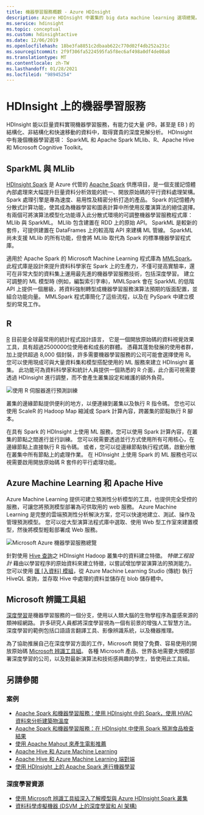 ```yaml
---
title: 機器學習服務概觀 - Azure HDInsight
description: Azure HDInsight 中叢集的 big data machine learning 選項總覽。
ms.service: hdinsight
ms.topic: conceptual
ms.custom: hdinsightactive
ms.date: 12/06/2019
ms.openlocfilehash: 18be3fa8851c2dbaab622c770d02f4db252a231c
ms.sourcegitcommit: 2f9f306fa5224595fa5f8ec6af498a0df4de08a8
ms.translationtype: MT
ms.contentlocale: zh-TW
ms.lasthandoff: 01/28/2021
ms.locfileid: "98945254"
---
```

# <a name="machine-learning-on-hdinsight"></a>HDInsight 上的機器學習服務

HDInsight 能以巨量資料實現機器學習服務，有能力從大量 (PB，甚至是 EB ) 的結構化、非結構化和快速移動的資料中，取得寶貴的深度見解分析。 HDInsight 中有幾個機器學習選項： SparkML 和 Apache Spark MLlib、R、Apache Hive 和 Microsoft Cognitive Toolkit。

## <a name="sparkml-and-mllib"></a>SparkML 與 MLlib

[HDInsight Spark](spark/apache-spark-overview.md) 是 Azure 代管的 [Apache Spark](https://spark.apache.org/) 供應項目，是一個支援記憶體內部處理來大幅提升巨量資料分析效能的統一、開放原始碼的平行資料處理架構。 Spark 處理引擎是專為速度、易用性及精密分析打造的產品。 Spark 的記憶體內分散式計算功能，使其成為機器學習和圖表計算中所使用反覆演算法的絕佳選擇。 有兩個可將演算法模型化功能導入此分散式環境的可調整機器學習服務程式庫：MLlib 與 SparkML。 MLlib 包含建置在 RDD 上的原始 API。 SparkML 是較新的套件，可提供建置在 DataFrames 上的較高階 API 來建構 ML 管線。 SparkML 尚未支援 MLlib 的所有功能，但會將 MLlib 取代為 Spark 的標準機器學習程式庫。

適用於 Apache Spark 的 Microsoft Machine Learning 程式庫為 [MMLSpark](https://github.com/Azure/mmlspark)。 此程式庫是設計來提升資料科學家在 Spark 上的生產力，不僅可提高實驗率，還可在非常大型的資料集上運用最先進的機器學習服務技術，包括深度學習。 建立可調整的 ML 模型時 (例如，編製索引字串)，MMLSpark 會在 SparkML 的低階 API 上提供一個層級，將資料強制轉型成機器學習服務演算法預期的版面配置，並組合功能向量。 MMLSpark 程式庫簡化了這些流程，以及在 PySpark 中建立模型的常見工作。

## <a name="r"></a>R

[R](https://www.r-project.org/) 目前是全球最常用的統計程式設計語言， 它是一個開放原始碼的資料視覺效果工具，具有超過2500000位使用者和成長的群體。 憑藉其蓬勃發展的使用者群，加上提供超過 8,000 個封裝，許多需要機器學習服務的公司可能會選擇使用 R。 您可以使用現成可與大量資料集和模型搭配使用的 ML 服務來建立 HDInsight 叢集。 此功能可為資料科學家和統計人員提供一個熟悉的 R 介面，此介面可視需要透過 HDInsight 進行調整，而不會產生叢集設定和維護的額外負荷。

![使用 R 伺服器進行預測訓練](./media/hdinsight-machine-learning-overview/training-for-prediction.png)

叢集的邊緣節點提供便利的地方，以便連線到叢集以及執行 R 指令碼。  您也可以使用 ScaleR 的 Hadoop Map 縮減或 Spark 計算內容，跨叢集的節點執行 R 腳本。

在具有 Spark 的 HDInsight 上使用 ML 服務，您可以使用 Spark 計算內容，在叢集的節點之間進行並行訓練。 您可以視需要透過並行方式使用所有可用核心，在邊緣節點上直接執行 R 指令碼。 或者，您可以從邊緣節點執行程式碼，啟動分散在叢集中所有節點上的處理作業。 在 HDInsight 上使用 Spark 的 ML 服務也可以視需要啟用開放原始碼 R 套件的平行處理功能。

## <a name="azure-machine-learning-and-apache-hive"></a>Azure Machine Learning 和 Apache Hive

Azure Machine Learning 提供可建立預測性分析模型的工具，也提供完全受控的服務，可讓您將預測模型部署為可供取用的 web 服務。 Azure Machine Learning 是完整的雲端預測性分析解決方案，您可以快速地建立、測試、操作及管理預測模型。 您可以從大型演算法程式庫中選取、使用 Web 型工作室來建置模型，然後將模型輕鬆部署成 Web 服務。

![Microsoft Azure 機器學習服務總覽](./media/hdinsight-machine-learning-overview/azure-machine-learning.png)

針對使用 [Hive 查詢](../machine-learning/team-data-science-process/create-features-hive.md)之 HDInsight Hadoop 叢集中的資料建立特徵。 *特徵工程設計* 藉由以學習程序的原始資料來建立特徵，以嘗試增加學習演算法的預測能力。 您可以使用 [匯 [入資料] 模組](../machine-learning/classic/import-data.md)，從 Azure Machine Learning Studio (傳統) 執行 HiveQL 查詢，並存取 Hive 中處理的資料並儲存在 blob 儲存體中。

## <a name="microsoft-cognitive-toolkit"></a>Microsoft 辨識工具組

[深度學習](https://www.microsoft.com/en-us/research/group/dltc/)是機器學習服務的一個分支，使用以人類大腦的生物學程序為靈感來源的類神經網路。 許多研究人員都將深度學習視為一個有前景的增強人工智慧方法。 深度學習的範例包括口語語言翻譯工具、影像辨識系統，以及機器推理。

為了協助推展自己在深度學習方面的工作，Microsoft 開發了免費、容易使用的開放原始碼 [Microsoft 辨識工具組](https://www.microsoft.com/en-us/cognitive-toolkit/)。 各種 Microsoft 產品、世界各地需要大規模部署深度學習的公司，以及對最新演算法和技術感興趣的學生，皆使用此工具組。

## <a name="see-also"></a>另請參閱

### <a name="scenarios"></a>案例

* [Apache Spark 和機器學習服務：使用 HDInsight 中的 Spark，使用 HVAC 資料來分析建築物溫度](spark/apache-spark-ipython-notebook-machine-learning.md)
* [Apache Spark 和機器學習服務：在 HDInsight 中使用 Spark 預測食品檢查結果](spark/apache-spark-machine-learning-mllib-ipython.md)
* [使用 Apache Mahout 來產生電影推薦](hadoop/apache-hadoop-mahout-linux-mac.md)
* [Apache Hive 和 Azure Machine Learning](../machine-learning/team-data-science-process/create-features-hive.md)
* [Apache Hive 和 Azure Machine Learning 端對端](../machine-learning/team-data-science-process/hive-walkthrough.md)
* [使用 HDInsight 上的 Apache Spark 進行機器學習](../machine-learning/team-data-science-process/spark-overview.md)

### <a name="deep-learning-resources"></a>深度學習資源

* [使用 Microsoft 辨識工具組深入了解模型與 Azure HDInsight Spark 叢集](spark/apache-spark-microsoft-cognitive-toolkit.md)
* [資料科學虛擬機器 (DSVM 上的深度學習和 AI 架構) ](../machine-learning/data-science-virtual-machine/dsvm-tools-deep-learning-frameworks.md)
